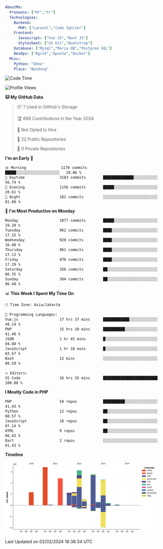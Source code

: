 ```yaml
AboutMe:
  Pronouns: ["Mr","Sr"]
  Technologies:
    Backend:
      PHP: ["Laravel","Code Igniter"]
    Frontend:
      Javascript: ["Vue JS","Nuxt JS"]
      Stylesheet: ["UI Kit","Bootstrap"]
    Database: ["Mysql","Maria DB","Postgree SQL"]
    DevOps: ["NginX","Apache","Docker"]
  Misc:
    Python: "Odoo"
    Place: "Bandung"
```

<!--START_SECTION:waka-->
![Code Time](http://img.shields.io/badge/Code%20Time-1%2C180%20hrs%2020%20mins-blue)

![Profile Views](http://img.shields.io/badge/Profile%20Views-1-blue)

**🐱 My GitHub Data** 

> 📦 ? Used in GitHub's Storage 
 > 
> 🏆 668 Contributions in the Year 2024
 > 
> 🚫 Not Opted to Hire
 > 
> 📜 22 Public Repositories 
 > 
> 🔑 0 Private Repositories 
 > 
**I'm an Early 🐤** 

```text
🌞 Morning                1170 commits        █████░░░░░░░░░░░░░░░░░░░░   20.86 % 
🌆 Daytime                3183 commits        ██████████████░░░░░░░░░░░   56.74 % 
🌃 Evening                1156 commits        █████░░░░░░░░░░░░░░░░░░░░   20.61 % 
🌙 Night                  101 commits         ░░░░░░░░░░░░░░░░░░░░░░░░░   01.80 % 
```
📅 **I'm Most Productive on Monday** 

```text
Monday                   1077 commits        █████░░░░░░░░░░░░░░░░░░░░   19.20 % 
Tuesday                  962 commits         ████░░░░░░░░░░░░░░░░░░░░░   17.15 % 
Wednesday                920 commits         ████░░░░░░░░░░░░░░░░░░░░░   16.40 % 
Thursday                 961 commits         ████░░░░░░░░░░░░░░░░░░░░░   17.13 % 
Friday                   970 commits         ████░░░░░░░░░░░░░░░░░░░░░   17.29 % 
Saturday                 356 commits         ██░░░░░░░░░░░░░░░░░░░░░░░   06.35 % 
Sunday                   364 commits         ██░░░░░░░░░░░░░░░░░░░░░░░   06.49 % 
```


📊 **This Week I Spent My Time On** 

```text
🕑︎ Time Zone: Asia/Jakarta

💬 Programming Languages: 
Vue.js                   17 hrs 37 mins      ████████████░░░░░░░░░░░░░   48.14 % 
PHP                      15 hrs 10 mins      ██████████░░░░░░░░░░░░░░░   41.48 % 
JSON                     1 hr 45 mins        █░░░░░░░░░░░░░░░░░░░░░░░░   04.80 % 
JavaScript               1 hr 18 mins        █░░░░░░░░░░░░░░░░░░░░░░░░   03.57 % 
Bash                     12 mins             ░░░░░░░░░░░░░░░░░░░░░░░░░   00.59 % 

🔥 Editors: 
VS Code                  36 hrs 35 mins      █████████████████████████   100.00 % 
```

**I Mostly Code in PHP** 

```text
PHP                      58 repos            ██████████░░░░░░░░░░░░░░░   41.43 % 
Python                   12 repos            ██░░░░░░░░░░░░░░░░░░░░░░░   08.57 % 
JavaScript               10 repos            ██░░░░░░░░░░░░░░░░░░░░░░░   07.14 % 
HTML                     9 repos             ██░░░░░░░░░░░░░░░░░░░░░░░   06.43 % 
Dart                     2 repos             ░░░░░░░░░░░░░░░░░░░░░░░░░   01.43 % 
```



**Timeline**

![Lines of Code chart](https://raw.githubusercontent.com/vheins/vheins/main/assets/bar_graph.png)


 Last Updated on 02/02/2024 18:38:34 UTC
<!--END_SECTION:waka-->
